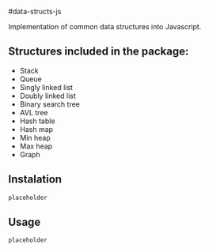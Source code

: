 #data-structs-js

Implementation of common data structures into Javascript.

## Structures included in the package:

- Stack
- Queue
- Singly linked list
- Doubly linked list
- Binary search tree
- AVL tree
- Hash table
- Hash map
- Min heap
- Max heap
- Graph

## Instalation

```bash
placeholder
```

## Usage

```bash
placeholder
```
